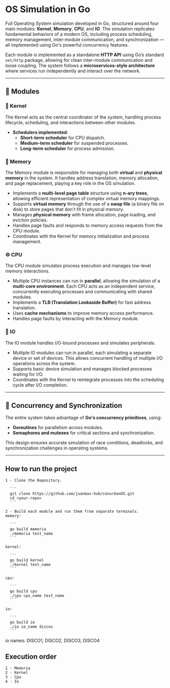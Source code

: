 # OS Simulation in Go

Full Operating System simulation developed in Go, structured around four main modules: **Kernel**, **Memory**, **CPU**, and **IO**. The simulation replicates fundamental behaviors of a modern OS, including process scheduling, memory management, inter-module communication, and synchronization — all implemented using Go's powerful concurrency features.

Each module is implemented as a standalone **HTTP API** using Go’s standard `net/http` package, allowing for clean inter-module communication and loose coupling. The system follows a **microservices-style architecture** where services run independently and interact over the network.

---

## 🧩 Modules

### 🧠 Kernel
The Kernel acts as the central coordinator of the system, handling process lifecycle, scheduling, and interactions between other modules.

- **Schedulers implemented**:
  - **Short-term scheduler** for CPU dispatch.
  - **Medium-term scheduler** for suspended processes.
  - **Long-term scheduler** for process admission.

### 🧮 Memory

The Memory module is responsible for managing both **virtual** and **physical memory** in the system. It handles address translation, memory allocation, and page replacement, playing a key role in the OS simulation.

- Implements a **multi-level page table** structure using **n-ary trees**, allowing efficient representation of complex virtual memory mappings.
- Supports **virtual memory** through the use of a **swap file** (a binary file on disk) to store pages that don't fit in physical memory.
- Manages **physical memory** with frame allocation, page loading, and eviction policies.
- Handles page faults and responds to memory access requests from the CPU module.
- Coordinates with the Kernel for memory initialization and process management.

### ⚙️ CPU

The CPU module simulates process execution and manages low-level memory interactions.

- Multiple CPU instances can run in **parallel**, allowing the simulation of a **multi-core environment**. Each CPU acts as an independent service, concurrently executing processes and communicating with shared modules.
- Implements a **TLB (Translation Lookaside Buffer)** for fast address translation.
- Uses **cache mechanisms** to improve memory access performance.
- Handles page faults by interacting with the Memory module.

### 🔌 IO

The IO module handles I/O-bound processes and simulates peripherals.

- Multiple IO modules can run in parallel, each simulating a separate device or set of devices. This allows concurrent handling of multiple I/O operations across the system.
- Supports basic device simulation and manages blocked processes waiting for I/O.
- Coordinates with the Kernel to reintegrate processes into the scheduling cycle after I/O completion.

---

## 🔁 Concurrency and Synchronization

The entire system takes advantage of **Go's concurrency primitives**, using:

- **Goroutines** for parallelism across modules.
- **Semaphores and mutexes** for critical sections and synchronization.

This design ensures accurate simulation of race conditions, deadlocks, and synchronization challenges in operating systems.

---

## How to run the project
    1 - Clone the Repository.
    
      ```
      git clone https://github.com/juanmas-hub/conurbanOS.git
      cd <your-repo>
      ```
    
    2 - Build each module and run them from separate terminals.
    memory:
    
      ```
      go build memoria
      ./memoria test_name
      ```
    
    kernel:
    
      ```
      go build kernel
      ./kernel test_name
      ```
    
    cpu:
    
      ```
      go build cpu
      ./cpu cpu_name test_name
      ```
    
    io:
    
      ```
      go build io
      ./io io_name discos
      ```
    
  io names: DISCO1, DISCO2, DISCO3, DISCO4
  
## Execution order

    1 - Memoria
    2 - Kernel
    3 - Cpu
    4 - Io
